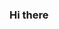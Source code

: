 ### Hi there 

<!--
**Abdullah-ohida/Abdullah-ohida** is a ✨ _special_ ✨ repository because its `README.md` (this file) appears on your GitHub profile.

I am Ismail Abdbullah 🙋, a Software Engineer, psychologist, Mathematician:

- 🔭 I’m currently working on ...
- 🌱 I’m currently learning ...
- 👯 I’m looking to collaborate on ...
- 🤔 I’m looking for help with ...
- 💬 Ask me about ...
- 📫 How to reach me: ...
- 😄 Pronouns: ...
- ⚡ Fun fact: ...
-->
